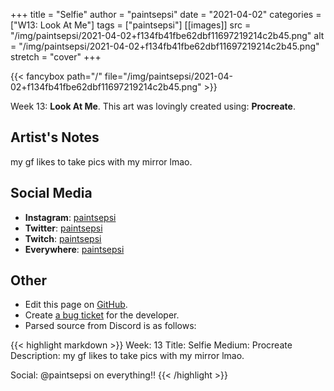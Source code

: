 +++
title =       "Selfie"
author =      "paintsepsi"
date =        "2021-04-02"
categories =  ["W13: Look At Me"]
tags =        ["paintsepsi"]
[[images]]
                      src = "/img/paintsepsi/2021-04-02+f134fb41fbe62dbf11697219214c2b45.png"
                      alt = "/img/paintsepsi/2021-04-02+f134fb41fbe62dbf11697219214c2b45.png"
                      stretch = "cover"
+++


{{< fancybox path="/" file="/img/paintsepsi/2021-04-02+f134fb41fbe62dbf11697219214c2b45.png" >}}


Week 13: **Look At Me**. This art was lovingly created using: **Procreate**.

## Artist's Notes

my gf likes to take pics with my mirror lmao.

## Social Media

- **Instagram**: [paintsepsi]()
- **Twitter**: [paintsepsi]()
- **Twitch**: [paintsepsi]()
- **Everywhere**: [paintsepsi]()


## Other

- Edit this page on [GitHub](https://github.com/teaminkling/web-refresh/edit/main/blog/content/blog/paintsepsi-week-13-3864.md).
- Create [a bug ticket](https://github.com/teaminkling/web-refresh/issues/new?assignees=&labels=bug&template=problem-report.md&title=) for the developer.
- Parsed source from Discord is as follows:

{{< highlight markdown >}}
Week: 13
Title: Selfie
Medium: Procreate
Description: my gf likes to take pics with my mirror lmao.

Social: @paintsepsi on everything!!
{{< /highlight >}}